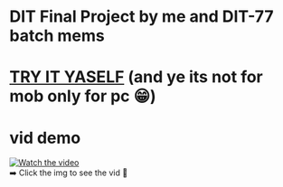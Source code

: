 # DIT Final Project by me and DIT-77 batch mems   

# [TRY IT YASELF](https://raufjatoi.github.io/DIT_final_project/) (and ye its not for mob only for pc 😁)   

# vid demo
[![Watch the video](https://img.youtube.com/vi/flpNivYoFO4/0.jpg)](https://youtu.be/flpNivYoFO4?si=p3fIhfmgENLPRFDf)    
➡️ Click the img to see the vid 🙂
